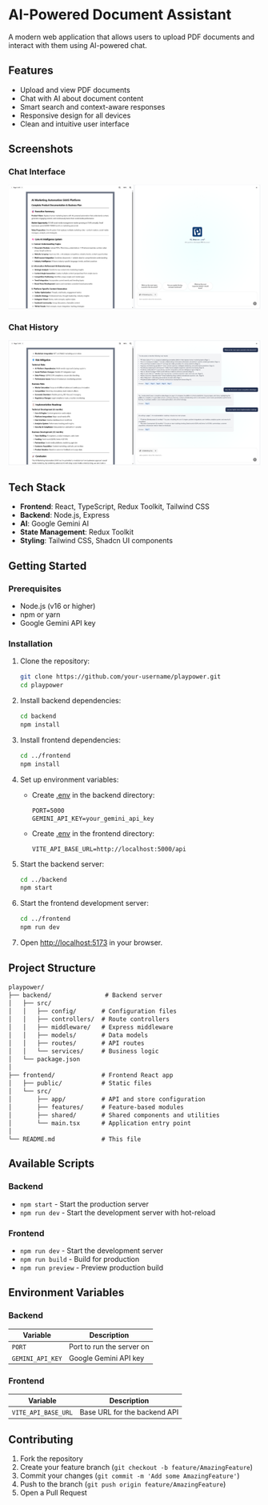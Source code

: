 # AI-Powered Document Assistant

A modern web application that allows users to upload PDF documents and interact with them using AI-powered chat.

## Features

- Upload and view PDF documents
- Chat with AI about document content
- Smart search and context-aware responses
- Responsive design for all devices
- Clean and intuitive user interface

## Screenshots

### Chat Interface
![Chat Interface](./chatInterface.png)

### Chat History
![Chat History](./chatHistory.png)

## Tech Stack

- **Frontend**: React, TypeScript, Redux Toolkit, Tailwind CSS
- **Backend**: Node.js, Express
- **AI**: Google Gemini AI
- **State Management**: Redux Toolkit
- **Styling**: Tailwind CSS, Shadcn UI components

## Getting Started

### Prerequisites

- Node.js (v16 or higher)
- npm or yarn
- Google Gemini API key

### Installation

1. Clone the repository:
   ```bash
   git clone https://github.com/your-username/playpower.git
   cd playpower
   ```

2. Install backend dependencies:
   ```bash
   cd backend
   npm install
   ```

3. Install frontend dependencies:
   ```bash
   cd ../frontend
   npm install
   ```

4. Set up environment variables:
   - Create [.env](cci:7://file:///c:/Users/admin/Desktop/Interview%20Preparation%20Resources/frontend/assessment/playpower/frontend/.env:0:0-0:0) in the backend directory:
     ```
     PORT=5000
     GEMINI_API_KEY=your_gemini_api_key
     ```
   - Create [.env](cci:7://file:///c:/Users/admin/Desktop/Interview%20Preparation%20Resources/frontend/assessment/playpower/frontend/.env:0:0-0:0) in the frontend directory:
     ```
     VITE_API_BASE_URL=http://localhost:5000/api
     ```

5. Start the backend server:
   ```bash
   cd ../backend
   npm start
   ```

6. Start the frontend development server:
   ```bash
   cd ../frontend
   npm run dev
   ```

7. Open [http://localhost:5173](http://localhost:5173) in your browser.

## Project Structure

```
playpower/
├── backend/               # Backend server
│   ├── src/
│   │   ├── config/       # Configuration files
│   │   ├── controllers/  # Route controllers
│   │   ├── middleware/   # Express middleware
│   │   ├── models/       # Data models
│   │   ├── routes/       # API routes
│   │   └── services/     # Business logic
│   └── package.json
│
├── frontend/             # Frontend React app
│   ├── public/           # Static files
│   └── src/
│       ├── app/          # API and store configuration
│       ├── features/     # Feature-based modules
│       ├── shared/       # Shared components and utilities
│       └── main.tsx      # Application entry point
│
└── README.md             # This file
```

## Available Scripts

### Backend
- `npm start` - Start the production server
- `npm run dev` - Start the development server with hot-reload

### Frontend
- `npm run dev` - Start the development server
- `npm run build` - Build for production
- `npm run preview` - Preview production build

## Environment Variables

### Backend
| Variable | Description |
|----------|-------------|
| `PORT` | Port to run the server on |
| `GEMINI_API_KEY` | Google Gemini API key |

### Frontend
| Variable | Description |
|----------|-------------|
| `VITE_API_BASE_URL` | Base URL for the backend API |

## Contributing

1. Fork the repository
2. Create your feature branch (`git checkout -b feature/AmazingFeature`)
3. Commit your changes (`git commit -m 'Add some AmazingFeature'`)
4. Push to the branch (`git push origin feature/AmazingFeature`)
5. Open a Pull Request


```
